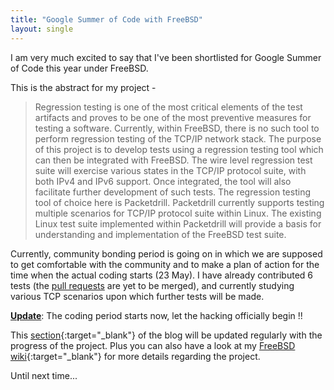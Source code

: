 ```yaml
---
title: "Google Summer of Code with FreeBSD"
layout: single
---
```



I am very much excited to say that I've been shortlisted for Google Summer of Code this year under FreeBSD.

This is the abstract for my project -

>Regression testing is one of the most critical elements of the test artifacts and proves to be one of the most preventive measures for testing a software. Currently, within FreeBSD, there is no such tool to perform regression testing of the TCP/IP network stack. The purpose of this project is to develop tests using a regression testing tool which can then be integrated with FreeBSD. The wire level regression test suite will exercise various states in the TCP/IP protocol suite, with both IPv4 and IPv6 support. Once integrated, the tool will also facilitate further development of such tests. The regression testing tool of choice here is Packetdrill. Packetdrill currently supports testing multiple scenarios for TCP/IP protocol suite within Linux. The existing Linux test suite implemented within Packetdrill will provide a basis for understanding and implementation of the FreeBSD test suite.

Currently, community bonding period is going on in which we are supposed to get comfortable with the community and to make a plan of action for the time when the actual coding starts (23 May). I have already contributed 6 tests (the <a href="https://github.com/hirenp/packetdrill/pulls" target="_blank">pull requests</a> are yet to be merged), and currently studying various TCP scenarios upon which further tests will be made.

**<u>Update</u>**: The coding period starts now, let the hacking officially begin !!

This [section](http://shivrai.github.io/gsoc/){:target="_blank"} of the blog will be updated regularly with the progress of the project. Plus you can also have a look at my [FreeBSD wiki](https://wiki.freebsd.org/SummerOfCode2016/TCP-IP-RegressionTestSuite){:target="_blank"} for more details regarding the project.

Until next time...
